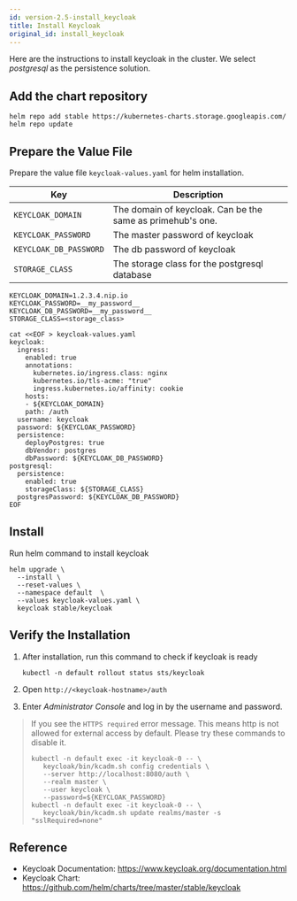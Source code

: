 ```yaml
---
id: version-2.5-install_keycloak
title: Install Keycloak
original_id: install_keycloak
---
```


Here are the instructions to install keycloak in the cluster. We select *postgresql* as the persistence solution.

## Add the chart repository

```
helm repo add stable https://kubernetes-charts.storage.googleapis.com/
helm repo update
```

## Prepare the Value File

Prepare the value file `keycloak-values.yaml` for helm installation. 

Key | Description
----|------------------------------------
`KEYCLOAK_DOMAIN` | The domain of keycloak. Can be the same as primehub's one.
`KEYCLOAK_PASSWORD` | The master password of keycloak
`KEYCLOAK_DB_PASSWORD` | The db password of keycloak
`STORAGE_CLASS` | The storage class for the postgresql database

```
KEYCLOAK_DOMAIN=1.2.3.4.nip.io
KEYCLOAK_PASSWORD=__my_password__
KEYCLOAK_DB_PASSWORD=__my_password__
STORAGE_CLASS=<storage_class>

cat <<EOF > keycloak-values.yaml
keycloak:
  ingress:
    enabled: true
    annotations:      
      kubernetes.io/ingress.class: nginx
      kubernetes.io/tls-acme: "true"    
      ingress.kubernetes.io/affinity: cookie
    hosts:
    - ${KEYCLOAK_DOMAIN}
    path: /auth
  username: keycloak
  password: ${KEYCLOAK_PASSWORD}
  persistence:    
    deployPostgres: true
    dbVendor: postgres
    dbPassword: ${KEYCLOAK_DB_PASSWORD}
postgresql:
  persistence:
    enabled: true
    storageClass: ${STORAGE_CLASS}
  postgresPassword: ${KEYCLOAK_DB_PASSWORD}
EOF
```

## Install

Run helm command to install keycloak

```
helm upgrade \
  --install \
  --reset-values \
  --namespace default  \
  --values keycloak-values.yaml \
  keycloak stable/keycloak
```

## Verify the Installation

1. After installation, run this command to check if keycloak is ready

   ```
   kubectl -n default rollout status sts/keycloak
   ```

1. Open `http://<keycloak-hostname>/auth`
1. Enter *Administrator Console* and log in by the username and password.

> If you see the `HTTPS required` error message. This means http is not allowed for external access by default. Please try these commands to disable it.
>
>   ```
>   kubectl -n default exec -it keycloak-0 -- \
>      keycloak/bin/kcadm.sh config credentials \
>      --server http://localhost:8080/auth \
>      --realm master \
>      --user keycloak \
>      --password=${KEYCLOAK_PASSWORD}
>   kubectl -n default exec -it keycloak-0 -- \
>      keycloak/bin/kcadm.sh update realms/master -s "sslRequired=none"
>   ```

## Reference

- Keycloak Documentation: https://www.keycloak.org/documentation.html
- Keycloak Chart: https://github.com/helm/charts/tree/master/stable/keycloak
